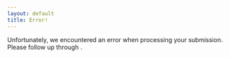 ```yaml
---
layout: default
title: Error!
---
```


Unfortunately, we encountered an error when processing your submission. Please follow up through <mail to="info" addBody="true"></mail>.
